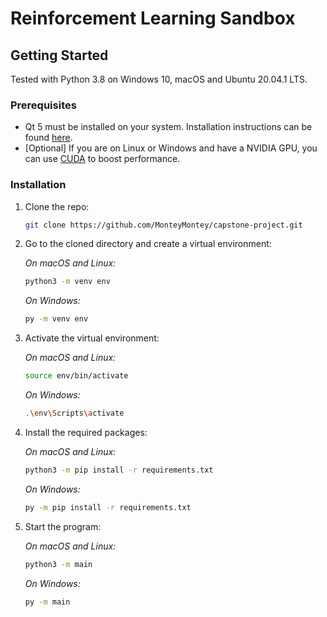 # Reinforcement Learning Sandbox

## Getting Started

Tested with Python 3.8 on Windows 10, macOS and Ubuntu 20.04.1 LTS. 

### Prerequisites

* Qt 5 must be installed on your system. Installation instructions can be found [here](https://doc.qt.io/qt-5/gettingstarted.html).
* [Optional] If you are on Linux or Windows and have a NVIDIA GPU, you can use [CUDA](https://developer.nvidia.com/cuda-downloads) to boost performance. 


### Installation

1. Clone the repo:
   ```sh
   git clone https://github.com/MonteyMontey/capstone-project.git
   ```

2. Go to the cloned directory and create a virtual environment:

    *On macOS and Linux:*
    ```sh
    python3 -m venv env
    ```
    *On Windows:*
    ```sh
    py -m venv env
    ```

3. Activate the virtual environment:

   *On macOS and Linux:*
    ```sh
    source env/bin/activate
    ```

    *On Windows:*
    ```sh
    .\env\Scripts\activate
    ```
4. Install the required packages:

    *On macOS and Linux:*
     ```sh
    python3 -m pip install -r requirements.txt
    ```
   
    *On Windows:*
    ```sh
    py -m pip install -r requirements.txt
    ```
   
5. Start the program:
    
    *On macOS and Linux:*
     ```sh
    python3 -m main
    ```
   
    *On Windows:*
    ```sh
    py -m main
    ```